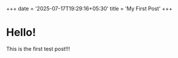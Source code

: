 +++
date = '2025-07-17T19:29:16+05:30'
title = 'My First Post'
+++
# Hello!
This is the first test post!!!